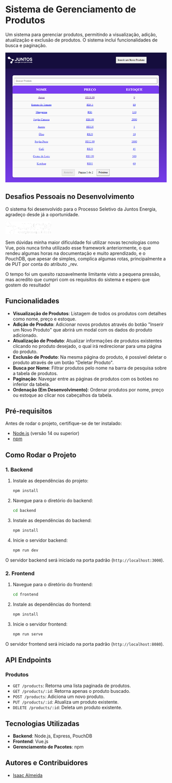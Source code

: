 # Sistema de Gerenciamento de Produtos

Um sistema para gerenciar produtos, permitindo a visualização, adição, atualização e exclusão de produtos. O sistema inclui funcionalidades de busca e paginação.

![Imagem Exemplo do Sistema](./frontend/public/image.png)


## Desafios Pessoais no Desenvolvimento

O sistema foi desenvolvido para o Processo Seletivo da Juntos Energia, agradeço desde já a oportunidade.

![Juntos Energia](./frontend/src/assets/logo.png.webp)

Sem dúvidas minha maior dificuldade foi utilizar novas tecnologias como Vue, pois nunca tinha utilizado esse framework anteriormente, o que rendeu algumas horas na documentação e muito aprendizado, e o PouchDB, que apesar de simples, complica algumas rotas, principalmente a de PUT por conta do atributo _rev.

O tempo foi um quesito razoavelmente limitante visto a pequena pressão, mas acredito que cumpri com os requisitos do sistema e espero que gostem do resultado!

## Funcionalidades

- **Visualização de Produtos**: Listagem de todos os produtos com detalhes como nome, preço e estoque.
- **Adição de Produto**: Adicionar novos produtos através do botão "Inserir um Novo Produto" que abrirá um modal com os dados do produto adicionado.
- **Atualização de Produto**: Atualizar informações de produtos existentes clicando no produto desejado, o qual irá redirecionar para uma página do produto.
- **Exclusão de Produto**: Na mesma página do produto, é possível deletar o produto através de um botão "Deletar Produto".
- **Busca por Nome**: Filtrar produtos pelo nome na barra de pesquisa sobre a tabela de produtos.
- **Paginação**: Navegar entre as páginas de produtos com os botões no inferior da tabela.
- **Ordenação (Em Desenvolvimento)**: Ordenar produtos por nome, preço ou estoque ao clicar nos cabeçalhos da tabela.

## Pré-requisitos

Antes de rodar o projeto, certifique-se de ter instalado:

- [Node.js](https://nodejs.org/) (versão 14 ou superior)
- [npm](https://www.npmjs.com/)

## Como Rodar o Projeto

### 1. Backend

1. Instale as dependências do projeto:
    ```bash
    npm install
    ```

2. Navegue para o diretório do backend:
    ```bash
    cd backend
    ```

3. Instale as dependências do backend:
    ```bash
    npm install
    ```

4. Inicie o servidor backend:
    ```bash
    npm run dev
    ```

O servidor backend será iniciado na porta padrão (`http://localhost:3000`).

### 2. Frontend

1. Navegue para o diretório do frontend:
    ```bash
    cd frontend
    ```

2. Instale as dependências do frontend:
    ```bash
    npm install
    ```

3. Inicie o servidor frontend:
    ```bash
    npm run serve
    ```

O servidor frontend será iniciado na porta padrão (`http://localhost:8080`).

## API Endpoints

### Produtos

- `GET /products`: Retorna uma lista paginada de produtos.
- `GET /products/:id`: Retorna apenas o produto buscado.
- `POST /products`: Adiciona um novo produto.
- `PUT /products/:id`: Atualiza um produto existente.
- `DELETE /products/:id`: Deleta um produto existente.

## Tecnologias Utilizadas

- **Backend**: Node.js, Express, PouchDB
- **Frontend**: Vue.js
- **Gerenciamento de Pacotes**: npm

## Autores e Contribuidores

- [Isaac Almeida](https://github.com/isaac-prado)